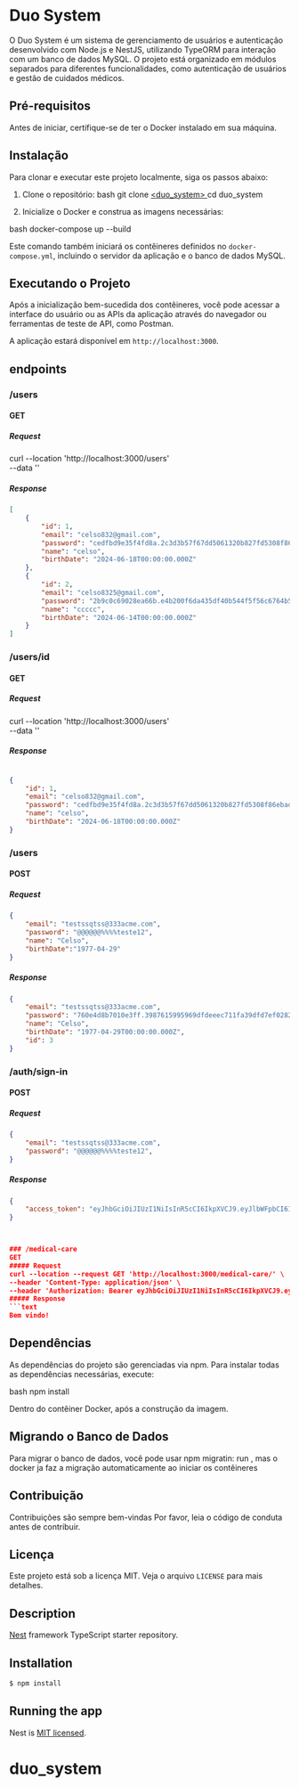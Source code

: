 # Duo System

O Duo System é um sistema de gerenciamento de usuários e autenticação desenvolvido com Node.js e NestJS, utilizando TypeORM para interação com um banco de dados MySQL. O projeto está organizado em módulos separados para diferentes funcionalidades, como autenticação de usuários e gestão de cuidados médicos.

## Pré-requisitos

Antes de iniciar, certifique-se de ter o Docker instalado em sua máquina.

## Instalação

Para clonar e executar este projeto localmente, siga os passos abaixo:

1. Clone o repositório:
bash git clone [<duo_system> ](https://github.com/celcito/duo_system.git)cd duo_system


3. Inicialize o Docker e construa as imagens necessárias:

bash docker-compose up --build


Este comando também iniciará os contêineres definidos no `docker-compose.yml`, incluindo o servidor da aplicação e o banco de dados MySQL.

## Executando o Projeto

Após a inicialização bem-sucedida dos contêineres, você pode acessar a interface do usuário ou as APIs da aplicação através do navegador ou ferramentas de teste de API, como Postman.

A aplicação estará disponível em `http://localhost:3000`.


## endpoints

### /users
#### GET
##### Request
curl --location 'http://localhost:3000/users' \
--data ''
##### Response
```json
[
    {
        "id": 1,
        "email": "celso832@gmail.com",
        "password": "cedfbd9e35f4fd8a.2c3d3b57f67dd5061320b827fd5308f86ebad55cebb3e642f7a1fa1b09b440a1",
        "name": "celso",
        "birthDate": "2024-06-18T00:00:00.000Z"
    },
    {
        "id": 2,
        "email": "celso8325@gmail.com",
        "password": "2b9c0c69028ea66b.e4b200f6da435df40b544f5f56c6764b53b19e485656a6ff87d175c4817430d7",
        "name": "ccccc",
        "birthDate": "2024-06-14T00:00:00.000Z"
    }
]
```

### /users/id
#### GET
##### Request
curl --location 'http://localhost:3000/users' \
--data ''
##### Response
```json

{
    "id": 1,
    "email": "celso832@gmail.com",
    "password": "cedfbd9e35f4fd8a.2c3d3b57f67dd5061320b827fd5308f86ebad55cebb3e642f7a1fa1b09b440a1",
    "name": "celso",
    "birthDate": "2024-06-18T00:00:00.000Z"
}

```



### /users
#### POST
##### Request
```json
{
    "email": "testssqtss@333acme.com",
    "password": "@@@@@@%%%%teste12",
    "name": "Celso",
    "birthDate":"1977-04-29"
}
```
##### Response
```json
{
    "email": "testssqtss@333acme.com",
    "password": "760e4d8b7010e3ff.3987615995969dfdeeec711fa39dfd7ef02827c83a8c283c28454685d3d864d2",
    "name": "Celso",
    "birthDate": "1977-04-29T00:00:00.000Z",
    "id": 3
}

```

### /auth/sign-in
#### POST
##### Request
```json
{
    "email": "testssqtss@333acme.com",
    "password": "@@@@@@%%%%teste12",
}
```
##### Response
```json
{
    "access_token": "eyJhbGciOiJIUzI1NiIsInR5cCI6IkpXVCJ9.eyJlbWFpbCI6ImNlbHNvODMyQGdtYWlsLmNvbSIsInN1YiI6MSwiaWF0IjoxNzE3Njg5ODE5LCJleHAiOjE3MTc2OTM0MTl9.XY3I9Xulne-Fl7Aap1IEp2R4SgiL2sTw72oW3Rzpisg"
}



### /medical-care
GET
##### Request
curl --location --request GET 'http://localhost:3000/medical-care/' \
--header 'Content-Type: application/json' \
--header 'Authorization: Bearer eyJhbGciOiJIUzI1NiIsInR5cCI6IkpXVCJ9.eyJlbWFpbCI6ImNlbHNvODMyQGdtYWlsLmNvbSIsInN1YiI6MSwiaWF0IjoxNzE3NjgzMzkxLCJleHAiOjE3MTc2ODY5OTF9.W2AYfJA7OTYEUGpTyeMWmvORUv4ZQiuYI2HOaEAKOLA'
##### Response
```text
Bem vindo!

```

## Dependências

As dependências do projeto são gerenciadas via npm. Para instalar todas as dependências necessárias, execute:

bash npm install


Dentro do contêiner Docker, após a construção da imagem.

## Migrando o Banco de Dados

Para migrar o banco de dados, você pode usar npm migratin: run , mas o docker ja faz a migração automaticamente ao iniciar os contêineres
## Contribuição

Contribuições são sempre bem-vindas Por favor, leia o código de conduta antes de contribuir.

## Licença

Este projeto está sob a licença MIT. Veja o arquivo `LICENSE` para mais detalhes.

## Description

[Nest](https://github.com/nestjs/nest) framework TypeScript starter repository.

## Installation

```bash
$ npm install
```

## Running the app


Nest is [MIT licensed](LICENSE).
# duo_system
